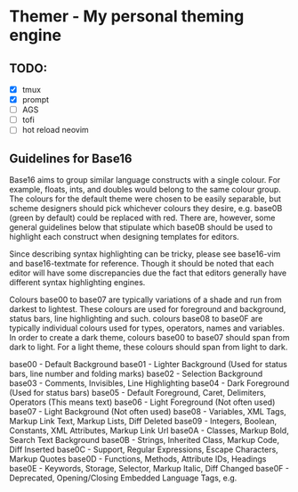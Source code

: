 # Themer - My personal theming engine

## TODO:

- [x] tmux
- [x] prompt
- [ ] AGS
- [ ] tofi
- [ ] hot reload neovim

## Guidelines for Base16

Base16 aims to group similar language constructs with a single colour. For example, floats, ints, and doubles would belong to the same colour group. The colours for the default theme were chosen to be easily separable, but scheme designers should pick whichever colours they desire, e.g. base0B (green by default) could be replaced with red. There are, however, some general guidelines below that stipulate which base0B should be used to highlight each construct when designing templates for editors.

Since describing syntax highlighting can be tricky, please see base16-vim and base16-textmate for reference. Though it should be noted that each editor will have some discrepancies due the fact that editors generally have different syntax highlighting engines.

Colours base00 to base07 are typically variations of a shade and run from darkest to lightest. These colours are used for foreground and background, status bars, line highlighting and such. colours base08 to base0F are typically individual colours used for types, operators, names and variables. In order to create a dark theme, colours base00 to base07 should span from dark to light. For a light theme, these colours should span from light to dark.

base00 - Default Background
base01 - Lighter Background (Used for status bars, line number and folding marks)
base02 - Selection Background
base03 - Comments, Invisibles, Line Highlighting
base04 - Dark Foreground (Used for status bars)
base05 - Default Foreground, Caret, Delimiters, Operators (This means text)
base06 - Light Foreground (Not often used)
base07 - Light Background (Not often used)
base08 - Variables, XML Tags, Markup Link Text, Markup Lists, Diff Deleted
base09 - Integers, Boolean, Constants, XML Attributes, Markup Link Url
base0A - Classes, Markup Bold, Search Text Background
base0B - Strings, Inherited Class, Markup Code, Diff Inserted
base0C - Support, Regular Expressions, Escape Characters, Markup Quotes
base0D - Functions, Methods, Attribute IDs, Headings
base0E - Keywords, Storage, Selector, Markup Italic, Diff Changed
base0F - Deprecated, Opening/Closing Embedded Language Tags, e.g. <?php ?>
